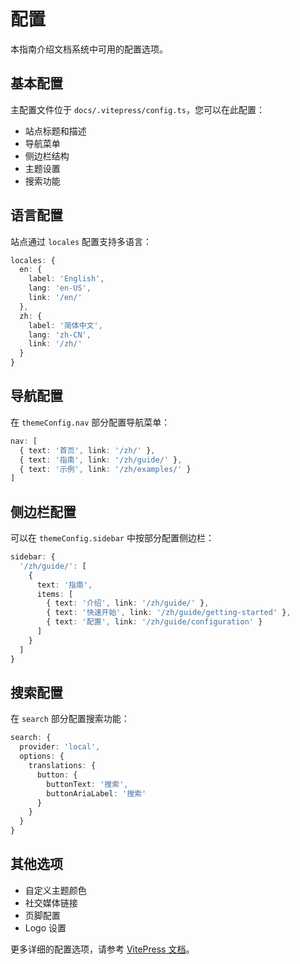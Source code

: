 # 配置

本指南介绍文档系统中可用的配置选项。

## 基本配置

主配置文件位于 `docs/.vitepress/config.ts`，您可以在此配置：

- 站点标题和描述
- 导航菜单
- 侧边栏结构
- 主题设置
- 搜索功能

## 语言配置

站点通过 `locales` 配置支持多语言：

```ts
locales: {
  en: {
    label: 'English',
    lang: 'en-US',
    link: '/en/'
  },
  zh: {
    label: '简体中文',
    lang: 'zh-CN',
    link: '/zh/'
  }
}
```

## 导航配置

在 `themeConfig.nav` 部分配置导航菜单：

```ts
nav: [
  { text: '首页', link: '/zh/' },
  { text: '指南', link: '/zh/guide/' },
  { text: '示例', link: '/zh/examples/' }
]
```

## 侧边栏配置

可以在 `themeConfig.sidebar` 中按部分配置侧边栏：

```ts
sidebar: {
  '/zh/guide/': [
    {
      text: '指南',
      items: [
        { text: '介绍', link: '/zh/guide/' },
        { text: '快速开始', link: '/zh/guide/getting-started' },
        { text: '配置', link: '/zh/guide/configuration' }
      ]
    }
  ]
}
```

## 搜索配置

在 `search` 部分配置搜索功能：

```ts
search: {
  provider: 'local',
  options: {
    translations: {
      button: {
        buttonText: '搜索',
        buttonAriaLabel: '搜索'
      }
    }
  }
}
```

## 其他选项

- 自定义主题颜色
- 社交媒体链接
- 页脚配置
- Logo 设置

更多详细的配置选项，请参考 [VitePress 文档](https://vitepress.dev/)。 